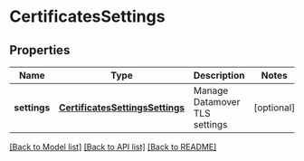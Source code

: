 # CertificatesSettings

## Properties
Name | Type | Description | Notes
------------ | ------------- | ------------- | -------------
**settings** | [**CertificatesSettingsSettings**](CertificatesSettingsSettings.md) | Manage Datamover TLS settings | [optional] 

[[Back to Model list]](../README.md#documentation-for-models) [[Back to API list]](../README.md#documentation-for-api-endpoints) [[Back to README]](../README.md)


